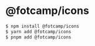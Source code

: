 # @fotcamp/icons

```bash
$ npm install @fotcamp/icons
$ yarn add @fotcamp/icons
$ pnpm add @fotcamp/icons
```
